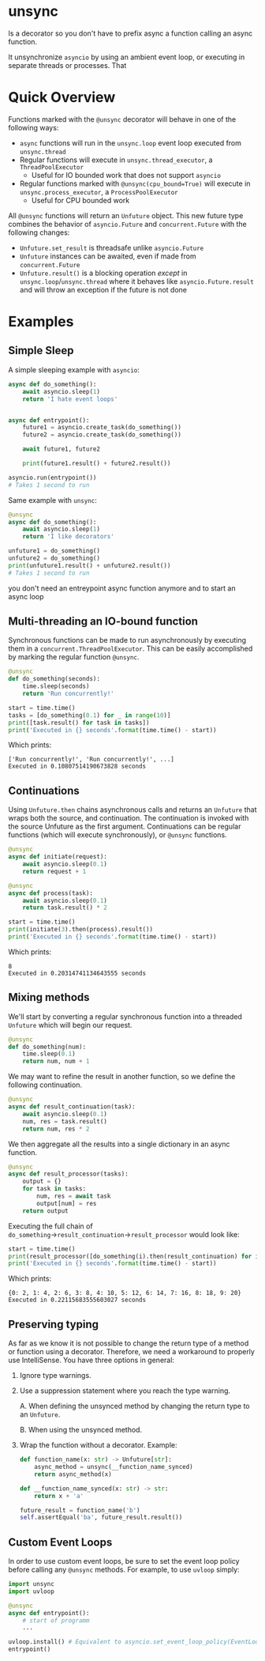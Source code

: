 # unsync

Is a decorator so you don't have to prefix async a function calling an async function.

It unsynchronize `asyncio` by using an ambient event loop, or executing in separate threads or processes. That

# Quick Overview

Functions marked with the `@unsync` decorator will behave in one of the following ways:
* `async` functions will run in the `unsync.loop` event loop executed from `unsync.thread`
* Regular functions will execute in `unsync.thread_executor`, a `ThreadPoolExecutor`
  * Useful for IO bounded work that does not support `asyncio`
* Regular functions marked with `@unsync(cpu_bound=True)` will execute in `unsync.process_executor`, a `ProcessPoolExecutor`
  * Useful for CPU bounded work

All `@unsync` functions will return an `Unfuture` object.
This new future type combines the behavior of `asyncio.Future` and `concurrent.Future` with the following changes:
* `Unfuture.set_result` is threadsafe unlike `asyncio.Future`
* `Unfuture` instances can be awaited, even if made from `concurrent.Future`
* `Unfuture.result()` is a blocking operation *except* in `unsync.loop`/`unsync.thread` where
    it behaves like `asyncio.Future.result` and will throw an exception if the future is not done

# Examples
## Simple Sleep
A simple sleeping example with `asyncio`:
```python
async def do_something():
    await asyncio.sleep(1)
    return 'I hate event loops'


async def entrypoint():
    future1 = asyncio.create_task(do_something())
    future2 = asyncio.create_task(do_something())

    await future1, future2

    print(future1.result() + future2.result())

asyncio.run(entrypoint())
# Takes 1 second to run
```

Same example with `unsync`:
```python
@unsync
async def do_something():
    await asyncio.sleep(1)
    return 'I like decorators'

unfuture1 = do_something()
unfuture2 = do_something()
print(unfuture1.result() + unfuture2.result())
# Takes 1 second to run
```

you don't need an entreypoint async function anymore and to start an async loop

## Multi-threading an IO-bound function
Synchronous functions can be made to run asynchronously by executing them in a `concurrent.ThreadPoolExecutor`.
This can be easily accomplished by marking the regular function `@unsync`.
```python
@unsync
def do_something(seconds):
    time.sleep(seconds)
    return 'Run concurrently!'

start = time.time()
tasks = [do_something(0.1) for _ in range(10)]
print([task.result() for task in tasks])
print('Executed in {} seconds'.format(time.time() - start))
```
Which prints:

    ['Run concurrently!', 'Run concurrently!', ...]
    Executed in 0.10807514190673828 seconds

## Continuations
Using `Unfuture.then` chains asynchronous calls and returns an `Unfuture` that wraps both the source, and continuation.
The continuation is invoked with the source Unfuture as the first argument.
Continuations can be regular functions (which will execute synchronously), or `@unsync` functions.
```python
@unsync
async def initiate(request):
    await asyncio.sleep(0.1)
    return request + 1

@unsync
async def process(task):
    await asyncio.sleep(0.1)
    return task.result() * 2

start = time.time()
print(initiate(3).then(process).result())
print('Executed in {} seconds'.format(time.time() - start))
```
Which prints:

    8
    Executed in 0.20314741134643555 seconds

## Mixing methods

We'll start by converting a regular synchronous function into a threaded `Unfuture` which will begin our request.
```python
@unsync
def do_something(num):
    time.sleep(0.1)
    return num, num + 1
```
We may want to refine the result in another function, so we define the following continuation.
```python
@unsync
async def result_continuation(task):
    await asyncio.sleep(0.1)
    num, res = task.result()
    return num, res * 2
```
We then aggregate all the results into a single dictionary in an async function.
```python
@unsync
async def result_processor(tasks):
    output = {}
    for task in tasks:
        num, res = await task
        output[num] = res
    return output
```
Executing the full chain of `do_something`&rightarrow;`result_continuation`&rightarrow;`result_processor` would look like:
```python
start = time.time()
print(result_processor([do_something(i).then(result_continuation) for i in range(10)]).result())
print('Executed in {} seconds'.format(time.time() - start))
```

Which prints:

    {0: 2, 1: 4, 2: 6, 3: 8, 4: 10, 5: 12, 6: 14, 7: 16, 8: 18, 9: 20}
    Executed in 0.22115683555603027 seconds

## Preserving typing
As far as we know it is not possible to change the return type of a method or function using a decorator.
Therefore, we need a workaround to properly use IntelliSense. You have three options in general:

1. Ignore type warnings.
2. Use a suppression statement where you reach the type warning.

    A. When defining the unsynced method by changing the return type to an `Unfuture`.
    
    B. When using the unsynced method.
    
3. Wrap the function without a decorator. Example:
    ```python 
    def function_name(x: str) -> Unfuture[str]:
        async_method = unsync(__function_name_synced)
        return async_method(x)

    def __function_name_synced(x: str) -> str:
        return x + 'a'

    future_result = function_name('b')
    self.assertEqual('ba', future_result.result())
   ```

## Custom Event Loops
In order to use custom event loops, be sure to set the event loop policy before calling any `@unsync` methods.
For example, to use `uvloop` simply:

```python
import unsync
import uvloop

@unsync
async def entrypoint():
    # start of programm
    ...

uvloop.install() # Equivalent to asyncio.set_event_loop_policy(EventLoopPolicy())
entrypoint()
```
